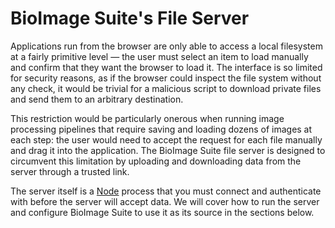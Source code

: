 # BioImage Suite's File Server

Applications run from the browser are only able to access a local filesystem at a fairly primitive level — the user must select an item to load manually and confirm that they want the browser to load it. The interface is so limited for security reasons, as if the browser could inspect the file system without any check, it would be trivial for a malicious script to download private files and send them to an arbitrary destination. 

This restriction would be particularly onerous when running image processing pipelines that require saving and loading dozens of images at each step: the user would need to accept the request for each file manually and drag it into the application. The BioImage Suite file server is designed to circumvent this limitation by uploading and downloading data from the server through a trusted link. 

The server itself is a [Node](https://nodejs.org/en/) process that you must connect and authenticate with before the server will accept data. We will cover how to run the server and configure BioImage Suite to use it as its source in the sections below.

